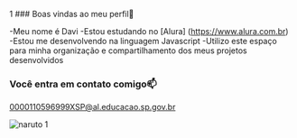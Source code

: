 1  ### Boas vindas ao meu perfil💙


 -Meu nome é Davi
 -Estou estudando no [Alura] (https://www.alura.com.br)
 -Estou me desenvolvendo na linguagem Javascript
 -Utilizo este espaço para minha organização e compartilhamento dos meus projetos desenvolvidos


 ### Você entra em contato comigo📫

 0000110596999XSP@al.educacao.sp.gov.br

 ![naruto 1](https://github.com/user-attachments/assets/521debe0-f250-4395-9bc4-496800ae536e)

